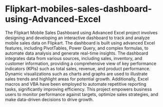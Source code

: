 # Flipkart-mobiles-sales-dashboard-using-Advanced-Excel
The Flipkart Mobile Sales Dashboard using Advanced Excel project involves designing and developing an interactive dashboard to track and analyze mobile sales data on Flipkart. The dashboard is built using advanced Excel features, including PivotTables, Power Query, and complex formulas, to automate data analysis and generate real-time insights. The dashboard integrates data from various sources, including sales, inventory, and customer information, providing a comprehensive view of key performance indicators (KPIs) such as total sales, revenue, and product performance. Dynamic visualizations such as charts and graphs are used to illustrate sales trends and highlight areas for potential growth. Additionally, Excel macros and VBA have been employed to automate repetitive reporting tasks, significantly improving efficiency. This project empowers business users to monitor performance against targets, optimize sales strategies, and make data-driven decisions to drive growth.
